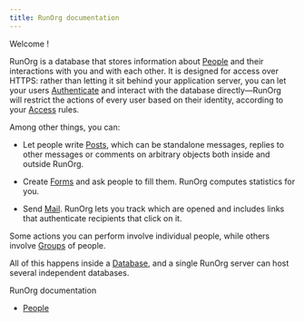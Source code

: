 ```yaml
---
title: RunOrg documentation
---
```

<div id="body">

Welcome ! 

RunOrg is a database that stores information about [People](/docs/js/people.md)
and their interactions with you and with each other. It is designed for
access over HTTPS: rather than letting it sit behind your application 
server, you can let your users [Authenticate](auth.md) and interact 
with the database directly&mdash;RunOrg will restrict the actions of 
every user based on their identity, according to your [Access](/docs/js/access.md) 
rules. 

Among other things, you can: 

- Let people write [Posts](/docs/js/posts.md), which can be standalone messages,
  replies to other messages or comments on arbitrary objects both inside
  and outside RunOrg. 

- Create [Forms](/docs/js/forms.md) and ask people to fill them. RunOrg computes
  statistics for you. 

- Send [Mail](/docs/js/mail.md). RunOrg lets you track which are opened and 
  includes links that authenticate recipients that click on it. 

Some actions you can perform involve individual people, while others 
involve [Groups](/docs/js/groups.md) of people. 

All of this happens inside a [Database](/docs/js/database.md), and a single RunOrg
server can host several independent databases.   

</div>
<nav><span class="active">RunOrg documentation</span><ul class="below"><li><a href="/docs/js/people.md">People</a></li></ul></nav>